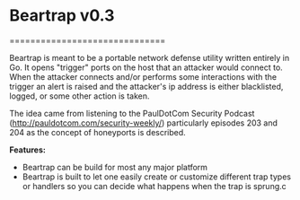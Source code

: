 # Beartrap v0.3
==============================

Beartrap is meant to be a portable network defense utility written entirely in
Go.  It opens "trigger" ports on the host that an attacker would connect to.
When the attacker connects and/or performs some interactions with the trigger
an alert is raised and the attacker's ip address is either blacklisted, logged,
or some other action is taken.

The idea came from listening to the PaulDotCom Security Podcast
(http://pauldotcom.com/security-weekly/) particularly episodes 203 and 204 as
the concept of honeyports is described.

**Features:**

- Beartrap can be build for most any major platform
- Beartrap is built to let one easily create or customize different trap types
  or handlers so you can decide what happens when the trap is sprung.c